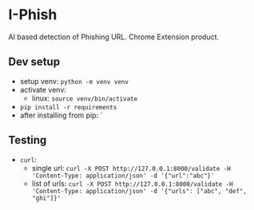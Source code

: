 # I-Phish

AI based detection of Phishing URL. Chrome Extension product. 

## Dev setup

-   setup venv: `python -m venv venv`
-   activate venv:
    -   linux: `source venv/bin/activate`
-   `pip install -r requirements`
-   after installing from pip: `

## Testing

-   `curl`:
    -   single url: `curl -X POST http://127.0.0.1:8000/validate -H 'Content-Type: application/json' -d '{"url":"abc"}'`
    -   list of urls: `curl -X POST http://127.0.0.1:8000/validate -H 'Content-Type: application/json' -d '{"urls": ["abc", "def", "ghi"]}'`

